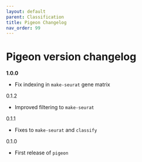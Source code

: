 ```yaml
---
layout: default
parent: Classification
title: Pigeon Changelog
nav_order: 99
---
```


# Pigeon version changelog

**1.0.0**
   * Fix indexing in `make-seurat` gene matrix
   
0.1.2
   * Improved filtering to `make-seurat`

0.1.1
   * Fixes to `make-seurat` and `classify`

0.1.0
   * First release of `pigeon`
